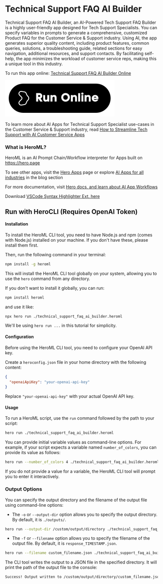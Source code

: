 # Technical Support FAQ AI Builder

Technical Support FAQ AI Builder, an AI-Powered Tech Support FAQ Builder is a highly user-friendly app designed for Tech Support Specialists. You can specify variables in prompts to generate a comprehensive, customized Product FAQ for the Customer Service & Support industry. Using AI, the app generates superior quality content, including product features, common queries, solutions, a troubleshooting guide, related sections for easy navigation, additional resources, and support contacts. By facilitating self-help, the app minimizes the workload of customer service reps, making this a unique tool in this industry.

To run this app online: [Technical Support FAQ AI Builder Online](https://hero.page/app/technical-support-faq-ai-builder-ai-powered-tech-support-faq-builder/rFfdGIAOxqFvaYdfLzke)

[![Run Technical Support FAQ AI Builder Online](/assets/run.svg)](https://hero.page/app/technical-support-faq-ai-builder-ai-powered-tech-support-faq-builder/rFfdGIAOxqFvaYdfLzke)

To learn more about AI Apps for Technical Support Specialist use-cases in the Customer Service & Support industry, read [How to Streamline Tech Support with AI Customer Service Apps](https://hero.page/blog/ai/customer-service-and-support/how-to-streamline-tech-support-with-ai-customer-service-apps/170833)

### What is HeroML?
HeroML is an AI Prompt Chain/Workflow interpreter for Apps built on https://hero.page 

To see other apps, visit the [Hero Apps](https://hero.page/apps) page or explore [AI Apps for all industries](https://hero.page/blog) in the blog section

For more documentation, visit [Hero docs, and learn about AI App Workflows](https://hero.page/tutorials/introduction-to-heroml)

Download [VSCode Syntax Highlighter Ext. here](https://marketplace.visualstudio.com/items?itemName=hero-page.heroml)

## Run with HeroCLI (Requires OpenAI Token)

#### Installation

To install the HeroML CLI tool, you need to have Node.js and npm (comes with Node.js) installed on your machine. If you don't have these, please install them first. 

Then, run the following command in your terminal:

```bash
npm install -g heroml
```

This will install the HeroML CLI tool globally on your system, allowing you to use the `hero` command from any directory.

If you don't want to install it globally, you can run:

```bash
npm install heroml
```

and use it like:

```bash
npx hero run ./technical_support_faq_ai_builder.heroml
```

We'll be using `hero run ...` in this tutorial for simplicity.

#### Configuration

Before using the HeroML CLI tool, you need to configure your OpenAI API key. 

Create a `heroconfig.json` file in your home directory with the following content:

```json
{
  "openaiApiKey": "your-openai-api-key"
}
```

Replace `"your-openai-api-key"` with your actual OpenAI API key.

#### Usage

To run a HeroML script, use the `run` command followed by the path to your script:

```bash
hero run ./technical_support_faq_ai_builder.heroml
```

You can provide initial variable values as command-line options. For example, if your script expects a variable named `number_of_colors`, you can provide its value as follows:

```bash
hero run --number_of_colors 4 ./technical_support_faq_ai_builder.heroml
```

If you do not provide a value for a variable, the HeroML CLI tool will prompt you to enter it interactively.

### Output Options

You can specify the output directory and the filename of the output file using command-line options:

- The `-o` or `--output-dir` option allows you to specify the output directory. By default, it is `./outputs/`.

```bash
hero run --output-dir /custom/output/directory ./technical_support_faq_ai_builder.heroml
```

- The `-f` or `--filename` option allows you to specify the filename of the output file. By default, it is `response_TIMESTAMP.json`.

```bash
hero run --filename custom_filename.json ./technical_support_faq_ai_builder.heroml
```

The CLI tool writes the output to a JSON file in the specified directory. It will print the path of the output file to the console:

```bash
Success! Output written to /custom/output/directory/custom_filename.json
```

